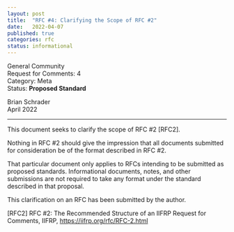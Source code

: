 ```yaml
---
layout: post
title:  "RFC #4: Clarifying the Scope of RFC #2"
date:   2022-04-07
published: true
categories: rfc
status: informational
---
```


General Community<br />
Request for Comments: 4<br />
Category: Meta<br />
Status: **Proposed Standard**<br />

Brian Schrader<br />
April 2022

<style>.docinfo { border-bottom: 4px solid var(--informational); }</style>

---

This document seeks to clarify the scope of RFC #2 [RFC2].

Nothing in RFC #2 should give the impression that all documents submitted for consideration be of the format described in RFC #2.

That particular document only applies to RFCs intending to be submitted as proposed standards. Informational documents, notes, and other submissions are not required to take any format under the standard described in that proposal.

This clarification on an RFC has been submitted by the author.

[RFC2] RFC #2: The Recommended Structure of an IIFRP Request for Comments, IIFRP, https://iifrp.org/rfc/RFC-2.html
